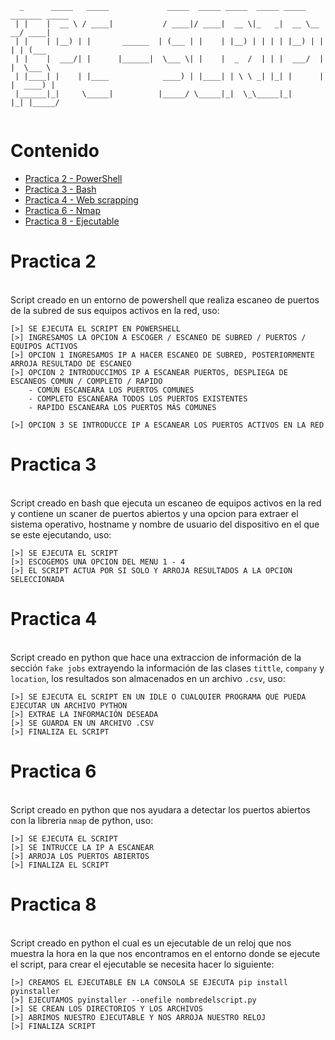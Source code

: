 ```
  _      _____   _____             _____  _____ _____  _____ _____ _______ _____ 
 | |    |  __ \ / ____|           / ____|/ ____|  __ \|_   _|  __ \__   __/ ____|
 | |    | |__) | |       ______  | (___ | |    | |__) | | | | |__) | | | | (___  
 | |    |  ___/| |      |______|  \___ \| |    |  _  /  | | |  ___/  | |  \___ \ 
 | |____| |    | |____            ____) | |____| | \ \ _| |_| |      | |  ____) |
 |______|_|     \_____|          |_____/ \_____|_|  \_\_____|_|      |_| |_____/   
 
```

# Contenido 
* [Practica 2 - PowerShell](Practica2)
* [Practica 3 - Bash](Pracitca3)
* [Practica 4 - Web scrapping](Practica4)
* [Practica 6 - Nmap](Practica6)
* [Practica 8 - Ejecutable](Practica8)


# Practica 2
<br> Script creado en un entorno de powershell que realiza escaneo de puertos de la subred de sus equipos activos en la red, uso:</br>
```
[>] SE EJECUTA EL SCRIPT EN POWERSHELL
[>] INGRESAMOS LA OPCION A ESCOGER / ESCANEO DE SUBRED / PUERTOS / EQUIPOS ACTIVOS
[>] OPCION 1 INGRESAMOS IP A HACER ESCANEO DE SUBRED, POSTERIORMENTE ARROJA RESULTADO DE ESCANEO
[>] OPCION 2 INTRODUCCIMOS IP A ESCANEAR PUERTOS, DESPLIEGA DE ESCANEOS COMUN / COMPLETO / RAPIDO
	- COMÚN ESCANEARA LOS PUERTOS COMUNES
	- COMPLETO ESCANEARA TODOS LOS PUERTOS EXISTENTES
	- RAPIDO ESCANEARA LOS PUERTOS MÁS COMUNES

[>] OPCION 3 SE INTRODUCCE IP A ESCANEAR LOS PUERTOS ACTIVOS EN LA RED
```
# Practica 3
<br>Script creado en bash que ejecuta un escaneo de equipos activos en la red y contiene un scaner de puertos abiertos y una opcion para extraer el sistema operativo, hostname y nombre de usuario del dispositivo en el que se este ejecutando, uso:</br>
```
[>] SE EJECUTA EL SCRIPT
[>] ESCOGEMOS UNA OPCION DEL MENU 1 - 4
[>] EL SCRIPT ACTUA POR SI SOLO Y ARROJA RESULTADOS A LA OPCION SELECCIONADA
```
# Practica 4
<br>Script creado en python que hace una extraccion de información de la sección `fake jobs` extrayendo la información de las clases `tittle`, `company` y `location`, los resultados son almacenados en un archivo `.csv`, uso: </br>
```
[>] SE EJECUTA EL SCRIPT EN UN IDLE O CUALQUIER PROGRAMA QUE PUEDA EJECUTAR UN ARCHIVO PYTHON
[>] EXTRAE LA INFORMACIÓN DESEADA
[>] SE GUARDA EN UN ARCHIVO .CSV
[>] FINALIZA EL SCRIPT
```
# Practica 6
<br>Script creado en python que nos ayudara a detectar los puertos abiertos con la libreria `nmap` de python, uso:</br>
```
[>] SE EJECUTA EL SCRIPT
[>] SE INTRUCCE LA IP A ESCANEAR
[>] ARROJA LOS PUERTOS ABIERTOS
[>] FINALIZA EL SCRIPT
```
# Practica 8
<br>Script creado en python el cual es un ejecutable de un reloj que nos muestra la hora en la que nos encontramos en el entorno donde se ejecute el script, para crear el ejecutable se necesita hacer lo siguiente:</br>
```
[>] CREAMOS EL EJECUTABLE EN LA CONSOLA SE EJECUTA pip install pyinstaller
[>] EJECUTAMOS pyinstaller --onefile nombredelscript.py
[>] SE CREAN LOS DIRECTORIOS Y LOS ARCHIVOS 
[>] ABRIMOS NUESTRO EJECUTABLE Y NOS ARROJA NUESTRO RELOJ
[>] FINALIZA SCRIPT
```
